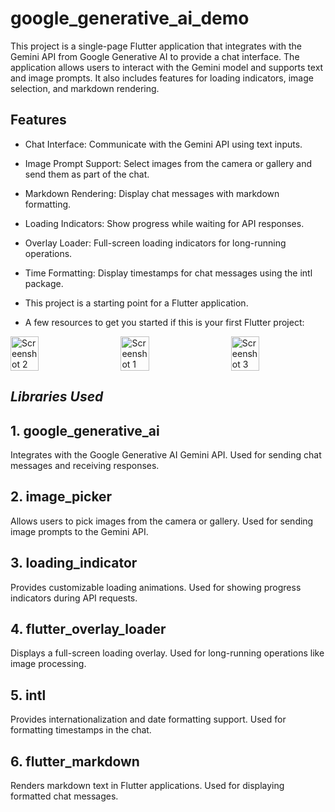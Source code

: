 
# google_generative_ai_demo

This project is a single-page Flutter application that integrates with the Gemini API from Google
Generative AI to provide a chat interface. The application allows users to interact with the Gemini
model and supports text and image prompts. It also includes features for loading indicators, image
selection, and markdown rendering.

## Features

- Chat Interface: Communicate with the Gemini API using text inputs.
- Image Prompt Support: Select images from the camera or gallery and send them as part of the chat.
- Markdown Rendering: Display chat messages with markdown formatting.
- Loading Indicators: Show progress while waiting for API responses.
- Overlay Loader: Full-screen loading indicators for long-running operations.

- Time Formatting: Display timestamps for chat messages using the intl package.
- This project is a starting point for a Flutter application.
- A few resources to get you started if this is your first Flutter project:


<div style="display: flex; justify-content: space-between;"> 
  <img src="https://github.com/user-attachments/assets/e149c0a4-0520-431e-a78a-8634559fce62" alt="Screenshot 2" width="30%" />
  <img src="https://github.com/user-attachments/assets/7daea479-1be2-466e-968d-b02cada6a5e5" alt="Screenshot 1" width="30%" />
  <img src="https://github.com/user-attachments/assets/b5a9965c-f279-48e3-bf4f-58836df25be4" alt="Screenshot 3" width="30%" />
</div> 


## *Libraries Used*

## 1. google_generative_ai
Integrates with the Google Generative AI Gemini API.
Used for sending chat messages and receiving responses.

## 2. image_picker
Allows users to pick images from the camera or gallery.
Used for sending image prompts to the Gemini API.

## 3. loading_indicator
Provides customizable loading animations.
Used for showing progress indicators during API requests.

## 4. flutter_overlay_loader
Displays a full-screen loading overlay.
Used for long-running operations like image processing.

## 5. intl
Provides internationalization and date formatting support.
Used for formatting timestamps in the chat.

## 6. flutter_markdown
Renders markdown text in Flutter applications.
Used for displaying formatted chat messages.



